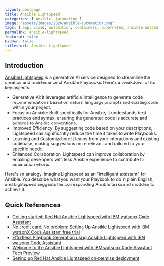 ```yaml
---
layout: postpage
title: Ansible LightSpeed
categories: [ Ansible, Automation ]
image: "assets/images/2020/ansible-automation.png"
tags: [ aap, cloud, automation, containers, kubernetes, ansible automation platform, red hat ansible]
permalink: ansible-lightspeed
featured: false
hidden: false
titleshort: Ansible-LightSpeed
---
```


## Introduction

[Ansible Lightspeed](https://www.redhat.com/en/technologies/management/ansible/ansible-lightspeed) is a generative AI service designed to streamline the creation and maintenance of Ansible Playbooks. Here's a breakdown of its key aspects:

- Generative AI: It leverages artificial intelligence to generate code recommendations based on natural language prompts and existing code within your project.
- Focus on Ansible: Built specifically for Ansible, it understands best practices and syntax, ensuring the generated code is accurate and adheres to Ansible conventions.
- Improved Efficiency: By suggesting code based on your descriptions, Lightspeed can significantly reduce the time it takes to write Playbooks.
- Learning and Customization: It learns from your interactions and existing codebase, making suggestions more relevant and tailored to your specific needs.
- Enhanced Collaboration: Lightspeed can improve collaboration by enabling developers with less Ansible experience to contribute to automation efforts.

Here's an analogy: Imagine Lightspeed as an "intelligent assistant" for Ansible. You describe what you want your Playbook to do in plain English, and Lightspeed suggests the corresponding Ansible tasks and modules to achieve it.

## Quick References

- [Getting started: Red Hat Ansible Lightspeed with IBM watsonx Code Assistant](https://www.youtube.com/watch?v=Ty2d-nlnZPQ)
- [No credit card. No problem: Setting Up Ansible Lightspeed with IBM watsonX Code Assistant free trial](https://www.youtube.com/watch?v=1IFgNJJ0Lks)
- [Effortless Playbook Generation using Ansible Lightspeed with IBM watsonx Code Assistant](https://www.youtube.com/watch?v=oS7mSykl_D0)
- [Welcome to the Ansible Lightspeed with IBM watsonx Code Assistant Tech Preview](https://www.youtube.com/watch?v=yfXcGB7l0II)
- [Setting up Red Hat Ansible Lightspeed on-premise deployment](https://docs.redhat.com/en/documentation/red_hat_ansible_lightspeed_with_ibm_watsonx_code_assistant/2.x_latest/html-single/red_hat_ansible_lightspeed_with_ibm_watsonx_code_assistant_user_guide/index#obtain-config-wca-and-model-id_configure-lightspeed-cloud-service)